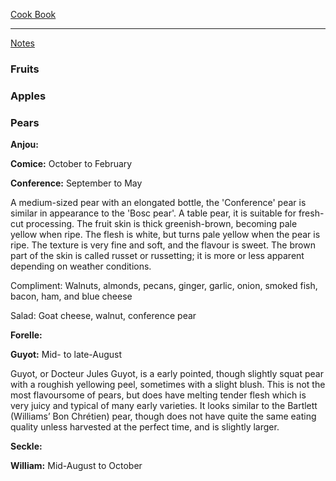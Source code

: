 [Cook Book](https://github.com/vmsmith/CookBook/blob/master/README.md)  

-----  

[Notes](https://github.com/vmsmith/CookBook/blob/master/notes.md)  

### Fruits  

### Apples  


### Pears  

**Anjou:**  

**Comice:** October to February  

**Conference:** September to May  

A medium-sized pear with an elongated bottle, the 'Conference' pear is similar in appearance to the 'Bosc pear'. A table pear, it is suitable for fresh-cut processing. The fruit skin is thick greenish-brown, becoming pale yellow when ripe. The flesh is white, but turns pale yellow when the pear is ripe. The texture is very fine and soft, and the flavour is sweet. The brown part of the skin is called russet or russetting; it is more or less apparent depending on weather conditions.  

Compliment: Walnuts, almonds, pecans, ginger, garlic, onion, smoked fish, bacon, ham, and blue cheese  

Salad: Goat cheese, walnut, conference pear  

**Forelle:**

**Guyot:** Mid- to late-August  

Guyot, or Docteur Jules Guyot, is a early pointed, though slightly squat pear with a roughish yellowing peel, sometimes with a slight blush. This is not the most flavoursome of pears, but does have melting tender flesh which is very juicy and typical of many early varieties. It looks similar to the Bartlett (Williams’ Bon Chrétien) pear, though does not have quite the same eating quality unless harvested at the perfect time, and is slightly larger.

**Seckle:**  

**William:** Mid-August to October  
